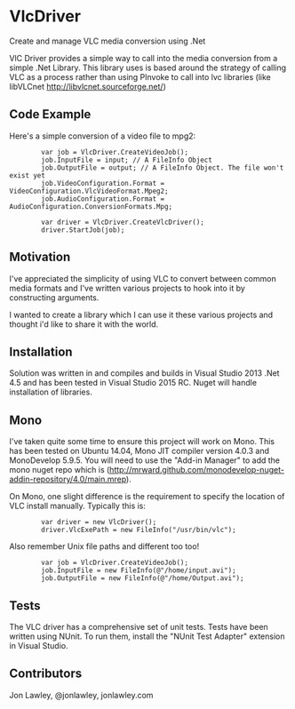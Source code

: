 # VlcDriver
Create and manage VLC media conversion using .Net

VlC Driver provides a simple way to call into the media conversion from a simple .Net Library. This library uses is based around the strategy of calling VLC as a process rather than using PInvoke to call into lvc libraries (like libVLCnet http://libvlcnet.sourceforge.net/)

## Code Example

Here's a simple conversion of a video file to mpg2:

            var job = VlcDriver.CreateVideoJob();
            job.InputFile = input; // A FileInfo Object
            job.OutputFile = output; // A FileInfo Object. The file won't exist yet
            job.VideoConfiguration.Format = VideoConfiguration.VlcVideoFormat.Mpeg2;
            job.AudioConfiguration.Format = AudioConfiguration.ConversionFormats.Mpg;

            var driver = VlcDriver.CreateVlcDriver();
            driver.StartJob(job);
			
## Motivation

I've appreciated the simplicity of using VLC to convert between common media formats and I've written various projects to hook into it by constructing arguments.

I wanted to create a library which I can use it these various projects and thought i'd like to share it with the world.

## Installation

Solution was written in and compiles and builds in Visual Studio 2013 .Net 4.5 and has been tested in Visual Studio 2015 RC. Nuget will handle installation of libraries.

## Mono
I've taken quite some time to ensure this project will work on Mono. This has been tested on Ubuntu 14.04, Mono JIT compiler version 4.0.3 and MonoDevelop 5.9.5.
You will need to use the "Add-in Manager" to add the mono nuget repo which is (http://mrward.github.com/monodevelop-nuget-addin-repository/4.0/main.mrep). 

On Mono, one slight difference is the requirement to specify the location of VLC install manually.  Typically this is:

			var driver = new VlcDriver();
			driver.VlcExePath = new FileInfo("/usr/bin/vlc");
			
Also remember Unix file paths and different too too!

            var job = VlcDriver.CreateVideoJob();
            job.InputFile = new FileInfo(@"/home/input.avi");
            job.OutputFile = new FileInfo(@"/home/Output.avi");

## Tests

The VLC driver has a comprehensive set of unit tests. Tests have been written using NUnit. To run them, install the "NUnit Test Adapter" extension in Visual Studio.

## Contributors

Jon Lawley, @jonlawley, jonlawley.com